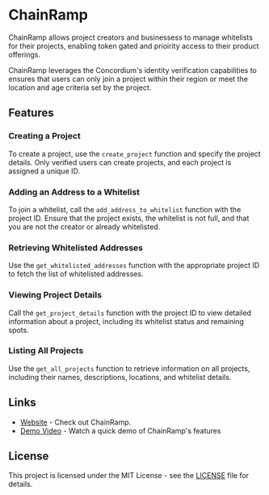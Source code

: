 # ChainRamp

ChainRamp allows project creators and businessess to manage whitelists for their projects, enabling token gated and prioirity access to their product offerings. 

ChainRamp leverages the Concordium's identity verification capabilities to ensures that users can only join a project within their region or meet the location and age criteria set by the project.

## Features

### Creating a Project
To create a project, use the `create_project` function and specify the project details. Only verified users can create projects, and each project is assigned a unique ID.

### Adding an Address to a Whitelist
To join a whitelist, call the `add_address_to_whitelist` function with the project ID. Ensure that the project exists, the whitelist is not full, and that you are not the creator or already whitelisted.

### Retrieving Whitelisted Addresses
Use the `get_whitelisted_addresses` function with the appropriate project ID to fetch the list of whitelisted addresses.

### Viewing Project Details
Call the `get_project_details` function with the project ID to view detailed information about a project, including its whitelist status and remaining spots.

### Listing All Projects
Use the `get_all_projects` function to retrieve information on all projects, including their names, descriptions, locations, and whitelist details.

## Links

- [Website](#) - Check out ChainRamp.
- [Demo Video](#) - Watch a quick demo of ChainRamp's features



## License
This project is licensed under the MIT License - see the [LICENSE](LICENSE) file for details.
